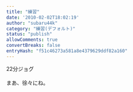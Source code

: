 ```yaml
---
title: "練習"
date: '2010-02-02T18:02:19'
author: "subaru44k"
category: "練習(デフォルト)"
status: "publish"
allowComments: true
convertBreaks: false
entryHash: "f51c46273a581a8e4379629ddf82a160"
---
```

22分ジョグ<br>
<br>
まあ、徐々にね。
